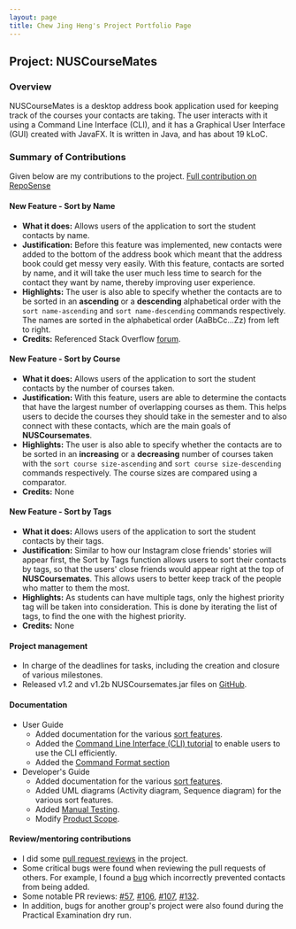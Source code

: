 ```yaml
---
layout: page
title: Chew Jing Heng's Project Portfolio Page
---
```


## Project: NUSCourseMates

### Overview
NUSCourseMates is a desktop address book application used for keeping track of the courses your contacts are taking. 
The user interacts with it using a Command Line Interface (CLI), and it has a Graphical User Interface (GUI) created with JavaFX. 
It is written in Java, and has about 19 kLoC.

### Summary of Contributions
Given below are my contributions to the project.
[Full contribution on RepoSense](https://nus-cs2103-ay2324s1.github.io/tp-dashboard/?search=chewjh1234&breakdown=true)
  
#### New Feature - Sort by Name
* **What it does:** Allows users of the application to sort the student contacts by name. 
* **Justification:** Before this feature was implemented, new contacts were added to the bottom of the address book which meant that the address book could get messy very easily. With this feature, contacts are sorted by name, and it will take the user much less time to search for the contact they want by name, thereby improving user experience. 
* **Highlights:** The user is also able to specify whether the contacts are to be sorted in an **ascending** or a **descending** alphabetical order with the `sort name-ascending` and `sort name-descending` commands respectively. The names are sorted in the alphabetical order (AaBbCc...Zz) from left to right. 
* **Credits:** Referenced Stack Overflow [forum](https://stackoverflow.com/questions/57277475/sort-results-in-ascending-return-in-the-form-a-a-b-b-in-java). 

#### New Feature - Sort by Course
* **What it does:** Allows users of the application to sort the student contacts by the number of courses taken. 
* **Justification:** With this feature, users are able to determine the contacts that have the largest number of overlapping courses as them. This helps users to decide the courses they should take in the semester and to also connect with these contacts, which are the main goals of **NUSCoursemates**.
* **Highlights:** The user is also able to specify whether the contacts are to be sorted in an **increasing** or a **decreasing** number of courses taken with the `sort course size-ascending` and `sort course size-descending` commands respectively. The course sizes are compared using a comparator. 
* **Credits:** None

#### New Feature - Sort by Tags
* **What it does:** Allows users of the application to sort the student contacts by their tags. 
* **Justification:** Similar to how our Instagram close friends' stories will appear first, the Sort by Tags function allows users to sort their contacts by tags, so that the users' close friends would appear right at the top of **NUSCoursemates**. This allows users to better keep track of the people who matter to them the most. 
* **Highlights:** As students can have multiple tags, only the highest priority tag will be taken into consideration. This is done by iterating the list of tags, to find the one with the highest priority. 
* **Credits:** None

#### Project management
* In charge of the deadlines for tasks, including the creation and closure of various milestones. 
* Released v1.2 and v1.2b NUSCoursemates.jar files on [GitHub](https://github.com/AY2324S1-CS2103T-T17-4/tp/releases). 

#### Documentation
* User Guide
  * Added documentation for the various [sort features](https://ay2324s1-cs2103t-t17-4.github.io/tp/UserGuide.html#sorting-by-tags-sort-tags). 
  * Added the [Command Line Interface (CLI) tutorial](https://ay2324s1-cs2103t-t17-4.github.io/tp/UserGuide.html#using-the-command-line-interface-cli) to enable users to use the CLI efficiently. 
  * Added the [Command Format section](https://ay2324s1-cs2103t-t17-4.github.io/tp/UserGuide.html#command-format)
* Developer's Guide
  * Added documentation for the various [sort features](https://ay2324s1-cs2103t-t17-4.github.io/tp/DeveloperGuide.html#45-sort-feature). 
  * Added UML diagrams (Activity diagram, Sequence diagram) for the various sort features.
  * Added [Manual Testing](https://ay2324s1-cs2103t-t17-4.github.io/tp/DeveloperGuide.html#appendix-b-instructions-for-manual-testing). 
  * Modify [Product Scope](https://ay2324s1-cs2103t-t17-4.github.io/tp/DeveloperGuide.html#a1-product-scope). 

#### Review/mentoring contributions
* I did some [pull request reviews](https://github.com/AY2324S1-CS2103T-T17-4/tp/pulls?q=is%3Apr+is%3Aclosed+reviewed-by%3Achewjh1234) in the project. 
* Some critical bugs were found when reviewing the pull requests of others. For example, I found a [bug](https://github.com/AY2324S1-CS2103T-T17-4/tp/pull/107#pullrequestreview-1691405863) which incorrectly prevented contacts from being added.
* Some notable PR reviews: [#57](https://github.com/AY2324S1-CS2103T-T17-4/tp/pull/57#pullrequestreview-1642578187), [#106](https://github.com/AY2324S1-CS2103T-T17-4/tp/pull/106#pullrequestreview-1685497544), [#107](https://github.com/AY2324S1-CS2103T-T17-4/tp/pull/107#pullrequestreview-1691405863), [#132](https://github.com/AY2324S1-CS2103T-T17-4/tp/pull/132#pullrequestreview-1697943613).   
* In addition, bugs for another group's project were also found during the Practical Examination dry run.
